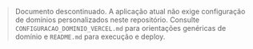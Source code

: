 > Documento descontinuado. A aplicação atual não exige configuração de domínios personalizados neste repositório. Consulte `CONFIGURACAO_DOMINIO_VERCEL.md` para orientações genéricas de domínio e `README.md` para execução e deploy.